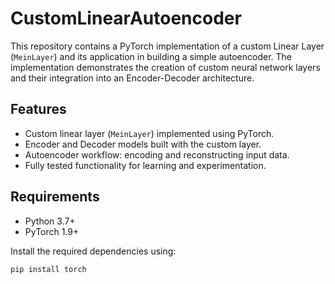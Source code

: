 # CustomLinearAutoencoder

This repository contains a PyTorch implementation of a custom Linear Layer (`MeinLayer`) and its application in building a simple autoencoder. The implementation demonstrates the creation of custom neural network layers and their integration into an Encoder-Decoder architecture.

## Features

- Custom linear layer (`MeinLayer`) implemented using PyTorch.
- Encoder and Decoder models built with the custom layer.
- Autoencoder workflow: encoding and reconstructing input data.
- Fully tested functionality for learning and experimentation.

## Requirements

- Python 3.7+
- PyTorch 1.9+

Install the required dependencies using:
```bash
pip install torch
